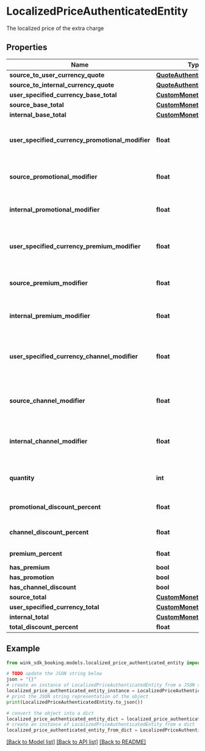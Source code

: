 # LocalizedPriceAuthenticatedEntity

The localized price of the extra charge

## Properties

Name | Type | Description | Notes
------------ | ------------- | ------------- | -------------
**source_to_user_currency_quote** | [**QuoteAuthenticatedEntity**](QuoteAuthenticatedEntity.md) |  | 
**source_to_internal_currency_quote** | [**QuoteAuthenticatedEntity**](QuoteAuthenticatedEntity.md) |  | 
**user_specified_currency_base_total** | [**CustomMonetaryAmount**](CustomMonetaryAmount.md) |  | 
**source_base_total** | [**CustomMonetaryAmount**](CustomMonetaryAmount.md) |  | 
**internal_base_total** | [**CustomMonetaryAmount**](CustomMonetaryAmount.md) |  | 
**user_specified_currency_promotional_modifier** | **float** | Promotional modifiers in user specified currency | [optional] 
**source_promotional_modifier** | **float** | Promotional modifiers in hotel currency | [optional] 
**internal_promotional_modifier** | **float** | Promotional modifiers in wink currency | [optional] 
**user_specified_currency_premium_modifier** | **float** | Premium modifiers in user specified currency | [optional] 
**source_premium_modifier** | **float** | Premium modifiers in hotel currency | [optional] 
**internal_premium_modifier** | **float** | Premium modifiers in wink currency | [optional] 
**user_specified_currency_channel_modifier** | **float** | Channel / Membership modifier in user specified currency | [optional] 
**source_channel_modifier** | **float** | Channel / Membership modifier in hotel currency | [optional] 
**internal_channel_modifier** | **float** | Channel / Membership modifier in wink currency | [optional] 
**quantity** | **int** | How many of this item is included in this price | [optional] [default to 1]
**promotional_discount_percent** | **float** | Promotional discount percent | [optional] 
**channel_discount_percent** | **float** | Channel discount percent | [optional] 
**premium_percent** | **float** | Premium percent | [optional] 
**has_premium** | **bool** |  | [optional] 
**has_promotion** | **bool** |  | [optional] 
**has_channel_discount** | **bool** |  | [optional] 
**source_total** | [**CustomMonetaryAmount**](CustomMonetaryAmount.md) |  | [optional] 
**user_specified_currency_total** | [**CustomMonetaryAmount**](CustomMonetaryAmount.md) |  | [optional] 
**internal_total** | [**CustomMonetaryAmount**](CustomMonetaryAmount.md) |  | [optional] 
**total_discount_percent** | **float** |  | [optional] 

## Example

```python
from wink_sdk_booking.models.localized_price_authenticated_entity import LocalizedPriceAuthenticatedEntity

# TODO update the JSON string below
json = "{}"
# create an instance of LocalizedPriceAuthenticatedEntity from a JSON string
localized_price_authenticated_entity_instance = LocalizedPriceAuthenticatedEntity.from_json(json)
# print the JSON string representation of the object
print(LocalizedPriceAuthenticatedEntity.to_json())

# convert the object into a dict
localized_price_authenticated_entity_dict = localized_price_authenticated_entity_instance.to_dict()
# create an instance of LocalizedPriceAuthenticatedEntity from a dict
localized_price_authenticated_entity_from_dict = LocalizedPriceAuthenticatedEntity.from_dict(localized_price_authenticated_entity_dict)
```
[[Back to Model list]](../README.md#documentation-for-models) [[Back to API list]](../README.md#documentation-for-api-endpoints) [[Back to README]](../README.md)


